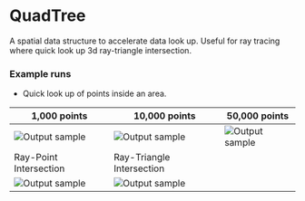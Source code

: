 # QuadTree
A spatial data structure to accelerate data look up. Useful for ray tracing where quick look up 3d ray-triangle intersection. 
### Example runs
- Quick look up of points inside an area.

| 1,000 points | 10,000 points| 50,000 points |
| ------------- | ------------- | ------------- |
| ![Output sample](https://github.com/DharshanV/QuadTree/blob/master/Examples/example1.gif)  | ![Output sample](https://github.com/DharshanV/QuadTree/blob/master/Examples/example2.gif)  | ![Output sample](https://github.com/DharshanV/QuadTree/blob/master/Examples/example3.gif)|
| Ray-Point Intersection | Ray-Triangle  Intersection | 
| ![Output sample](https://github.com/DharshanV/QuadTree/blob/master/Examples/example5.gif)| ![Output sample](https://github.com/DharshanV/QuadTree/blob/master/Examples/example6.gif)|
